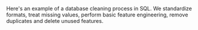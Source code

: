 Here's an example of a database cleaning process in SQL. We standardize formats, treat missing values, perform basic feature engineering, remove duplicates and delete unused features.
